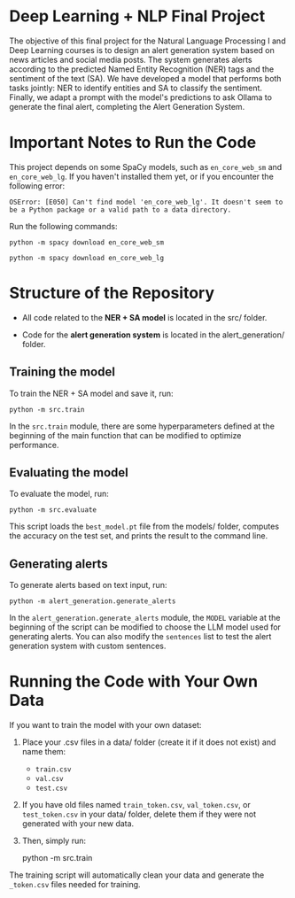 
# Deep Learning + NLP Final Project

The objective of this final project for the Natural Language Processing I and Deep Learning courses is to design an alert generation system based on news articles and social media posts. The system generates alerts according to the predicted Named Entity Recognition (NER) tags and the sentiment of the text (SA). We have developed a model that performs both tasks jointly: NER to identify entities and SA to classify the sentiment. Finally, we adapt a prompt with the model's predictions to ask Ollama to generate the final alert, completing the Alert Generation System.

# Important Notes to Run the Code

This project depends on some SpaCy models, such as `en_core_web_sm` and `en_core_web_lg`. If you haven't installed them yet, or if you encounter the following error:

    OSError: [E050] Can't find model 'en_core_web_lg'. It doesn't seem to be a Python package or a valid path to a data directory.

Run the following commands:

    python -m spacy download en_core_web_sm

    python -m spacy download en_core_web_lg

# Structure of the Repository

- All code related to the **NER + SA model** is located in the src/ folder.

- Code for the **alert generation system** is located in the alert_generation/ folder.

## Training the model

To train the NER + SA model and save it, run:

    python -m src.train

In the `src.train` module, there are some hyperparameters defined at the beginning of the main function that can be modified to optimize performance.

## Evaluating the model

To evaluate the model, run:

    python -m src.evaluate

This script loads the `best_model.pt` file from the models/ folder, computes the accuracy on the test set, and prints the result to the command line.

## Generating alerts

To generate alerts based on text input, run:

    python -m alert_generation.generate_alerts

In the `alert_generation.generate_alerts` module, the `MODEL` variable at the beginning of the script can be modified to choose the LLM model used for generating alerts. You can also modify the `sentences` list to test the alert generation system with custom sentences.

# Running the Code with Your Own Data

If you want to train the model with your own dataset:

1. Place your .csv files in a data/ folder (create it if it does not exist) and name them:
    - `train.csv`
    - `val.csv`
    - `test.csv`

2. If you have old files named `train_token.csv`, `val_token.csv`, or `test_token.csv` in your data/ folder, delete them if they were not generated with your new data.

3. Then, simply run:

    python -m src.train

The training script will automatically clean your data and generate the `_token.csv` files needed for training.
